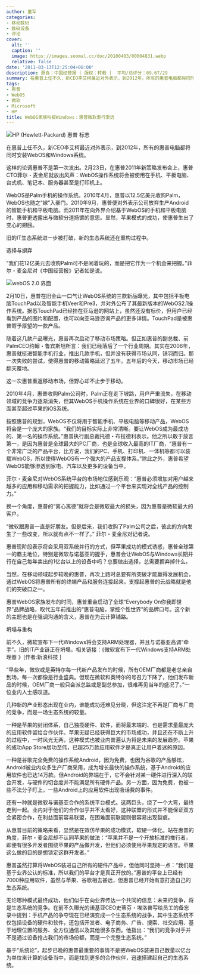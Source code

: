 ```yaml
---
author: 董军
categories:
- 移动数码
- 数码设备
- 评论
cover:
  alt: ''
  caption: ''
  image: https://images.soomal.cc/doc/20100403/00004831.webp
  relative: false
date: '2011-03-13T12:25:04+08:00'
description: 源自：中国经营报 | 版权：转载 |  平均/总评分：09.67/29
summary: 在惠普上任不久，新CEO李艾柯最近对外表示，到2012年，所有的惠普电脑都将同时安装WebOS和Windows系统。这样的论调惠普不是第一次发出。2月23日，在惠普2011年新策略发布会上，惠普CTO菲尔・麦金尼就放出风声：WebOS操作系统将会被使用在手机、平板电脑、台式机、笔记本、服务器甚至是打印机上。
tags:
- 惠普
- WebOS
- 微软
- Microsoft
- HP
title: WebOS家族叫板Windows：惠普微软渐行渐远
---
```


![HP (Hewlett-Packard) 惠普 标志](https://images.soomal.cc/doc/20100403/00004831.webp)



在惠普上任不久，新CEO李艾柯最近对外表示，到2012年，所有的惠普电脑都将同时安装WebOS和Windows系统。



这样的论调惠普不是第一次发出。2月23日，在惠普2011年新策略发布会上，惠普CTO菲尔・麦金尼就放出风声：WebOS操作系统将会被使用在手机、平板电脑、台式机、笔记本、服务器甚至是打印机上。



WebOS是Palm手机的操作系统。2010年4月，惠普以12.5亿美元收购Palm，WebOS也随之“嫁”入豪门。2010年9月，惠普便对外表示公司放弃生产Android的智能手机和平板电脑。而2011年在向外界介绍基于WebOS的手机和平板电脑时，惠普更透露出与微软分道扬镳的意思。显然，苹果模式的成功，使惠普生出了变心的翅膀。



旧的IT生态系统进一步被打破，新的生态系统还在重构过程中。



选择与摒弃



“我们花12亿美元去收购Palm可不是闹着玩的，而是把它作为一个机会来把握。”菲尔・麦金尼对《中国经营报》记者如是说。



![webOS 2.0 界面](https://images.soomal.cc/doc/20101029/00007863.webp)



2月10日，惠普在旧金山一口气让WebOS系统的三款新品曝光，其中包括平板电脑TouchPad以及智能手机Veer和Pre3，并对外公布了其最新版本的WebOS2.1操作系统。据悉TouchPad已经挂在亚马逊的网站上，虽然还没有标价，但用户已经看到产品的图片和配置，也可以向亚马逊咨询产品的更多详情。TouchPad是被惠普寄予厚望的一款产品。



随着这几款产品曝光，惠普再次启动了移动市场策略。但正如惠普的副总裁、前PalmCEO约翰・鲁宾斯坦所言：我们已经落后了一个行业周期。其实在2006年，惠普就挺进智能手机行业，推出几款手机，但并没有获得市场认同，铩羽而归。那一次失败的尝试，使得惠普的移动策略延迟了五年。五年后的今天，移动市场已经翻天覆地。



这一次惠普重返移动市场，但野心却不止步于移动。



2010年4月，惠普收购Palm公司时，Palm正在走下坡路，用户严重流失，在移动领域的竞争力逐渐消失，但其WebOS手机操作系统在业界的口碑很好，在某些方面甚至超过苹果的iOS系统。



按照惠普的规划，WebOS不仅将用于智能手机、平板电脑等移动产品，WebOS将会是一个庞大的家族。“我们的目标实际上非常清晰。要让WebOS成为最成功的、第一名的操作系统。”惠普执行副总裁托德・布拉德利表示。他之所以敢于放言第一，是因为惠普是全球最大的PC厂商，也是全球收入最高的IT厂商，“惠普有一个非常广泛的产品平台，比方说，我们的PC、手机、打印机、一体机等都可以装载WebOS，所以使得WebOS有一个强大的产品支撑体系。”除此之外，惠普希望WebOS能够渗透到家电、汽车以及更多的设备当中。



菲尔・麦金尼对WebOS系统平台的市场地位感到乐观：“惠普必须增加对用户越来越多的应用和移动需求的把握能力，比如通过一个平台来实现对全线产品的控制力。”



换一个角度，惠普的“离心离德”就将会是微软最大的损失，因为惠普是微软最大的客户。



“微软跟惠普一直是好朋友。但是后来，我们收购了Palm公司之后，彼此的方向发生了一些改变，所以就有点不一样了。” 菲尔・麦金尼对记者说。



惠普现阶段表示将会采用双系统并行的方式，但苹果成功的模式诱惑，惠普全球第一的霸主地位，特别是微软与诺基亚的握手，惠普会让WebOS与Windows长期并行在自己每年卖出的1亿台以上的设备中吗？总要做出选择，总需要摒弃掉什么。



当然，在移动领域起步较晚的惠普，再次上路时总要有所突破才能赢得发展机会，通过WebOS将惠普所有的终端产品和服务连接起来，支撑起惠普的云战略就是他们的突破口之一。



惠普WebOS家族发布的时同，惠普重金启动了全球“Everybody On你我即世界”品牌战略，取代五年前推出的“惠普电脑，掌控个性世界”的品牌口号。这个新的主题也是在强调沟通的含义，惠普在为云计算铺路。



坍塌与重构



前不久，微软宣布下一代Windows将会支持ARM处理器，并且与诺基亚高调“牵手”。旧的IT产业链正在坍塌。相关链接：《微软宣布下一代Windows支持ARM处理器 》[作者:新浪科技 ]



“早些年，微软或是英特尔每一代新产品发布的时候，所有OEM厂商都是老总亲自到场，每一次都像是行业盛典。但现在微软和英特尔的号召力下降了，他们发布新品的时候，OEM厂商一般只会派总监或是副总参加，很难再见当年的盛况了。”一位业内人士感叹道。



几种新的产业形态出现在业内，谁能成功还难见分晓，但这注定不再是厂商与厂商的竞争，而是一场生态系统的较量。



一种是苹果的封闭体系，自己独揽硬件、软件，而将最末端的、也是需求量最庞大的应用软件留给合作伙伴。苹果无疑已经获得巨大的市场成功，并且还在不断上升的过程中，一时风光无两，这种模式也被业内普遍认为将是未来的发展趋势。苹果的成功App Store居功至伟，已超25万款应用软件才是真正让用户着迷的原因。



一种是谷歌完全免费的操作系统Android，因为免费，也因为谷歌的产品够炫，Android被业内众多生产厂商采用，成为增长最快的操作系统，基于Android的应用软件也已达14万款。但Android的弊端在于，它不会针对某一硬件进行深入的联合开发，与硬件的切合度并不能满足所有硬件产品。另一方面，因为免费，也被一些不法分子盯上，一些Android上的应用软件出现吸话费的事件。



还有一种就是微软与诺基亚合作的系统平台模式。这两巨头，绕了一个大弯，最终走到一起。业内对于他们的合作似乎并不太看好，这种联盟的形式并不能保证双方会紧密合作，在利益面前容易联盟，在困难面前联盟则很容易出现裂痕。



从惠普目前的策略来看，显然是在效仿苹果的成功模式，软硬一体化。站在惠普的角度，菲尔・麦金尼却不认同苹果的做法：“苹果并不是一个开放标准的推行者，即便有很多开发者围绕苹果的产品做开发，但他们必须使用苹果规定的语言。苹果这么做的目的是想锁定这群开发者。”



惠普虽然打算将WebOS装进自己所有的硬件产品中，但他同时坚持一点：“我们是基于业界公认的标准，所以我们的平台才是真正开放的。”惠普的平台上已经有7000种应用软件，虽然与苹果、谷歌相去甚远，但惠普已经开始有意打造自己的生态系统。



无论哪种模式最终成功，他们似乎在向业界传达一个共同的信息：未来的竞争，将是生态系统的竞争。在前不久曝光的诺基亚CEO史蒂芬・埃洛普写给员工的备忘录中提到：手机产品的争夺现在已经演变成一个生态系统的战争，其中生态系统不仅包括设备的硬件和软件，还包括开发者、电子商务、广告、搜索、社交应用、基于地理位置的服务、全方位通信以及其他很多东西。他指出：“我们的竞争对手并不是通过设备抢占我们的市场份额，而是一个完整生态系统。”



基于“系统论”，起步已晚的惠普最重要的事情不是把WebOS装进自己数量以亿台为单位来计算的设备当中，而是找到更多的合作伙伴，迅速搭建起自己的生态系统。